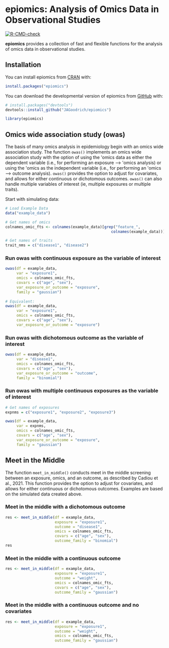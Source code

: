 # epiomics: Analysis of Omics Data in Observational Studies

<!-- badges: start -->
[![R-CMD-check](https://github.com/JAGoodrich/epiomics/actions/workflows/R-CMD-check.yaml/badge.svg)](https://github.com/JAGoodrich/epiomics/actions/workflows/R-CMD-check.yaml)
<!-- badges: end -->


**epiomics** provides a collection of fast and flexible functions for the analysis of omics data in observational studies.

## Installation

You can install epiomics from [CRAN](https://cran.r-project.org/) with:
``` r
install.packages("epiomics")
```

You can download the developmental version of epiomics from 
[GitHub](https://github.com/) with:

``` r
# install.packages("devtools")
devtools::install_github("JAGoodrich/epiomics")

library(epiomics)
```

## Omics wide association study (owas)

The basis of many omics analysis in epidemiology begin with an omics wide association study. The function `owas()` implements an omics wide association study with the option of using the 'omics data as either the dependent variable (i.e., for performing an exposure --\> 'omics analysis) or using the 'omics as the independent variable (i.e., for performing an 'omics --\> outcome analysis). `owas()` provides the option to adjust for covariates, and allows for either continuous or dichotomous outcomes. `owas()` can also handle multiple variables of interest (ie, multiple exposures or multiple traits). 

Start with simulating data:

``` r
# Load Example Data
data("example_data")

# Get names of omics
colnames_omic_fts <- colnames(example_data)[grep("feature_",
                                               colnames(example_data))][1:10]

# Get names of traits
trait_nms = c("disease1", "disease2")
```

### Run owas with continuous exposure as the variable of interest

``` r
owas(df = example_data, 
     var = "exposure1", 
     omics = colnames_omic_fts, 
     covars = c("age", "sex"), 
     var_exposure_or_outcome = "exposure", 
     family = "gaussian")
     
# Equivalent: 
owas(df = example_data, 
     var = "exposure1", 
     omics = colnames_omic_fts, 
     covars = c("age", "sex"), 
     var_exposure_or_outcome = "exposure")  
```

### Run owas with dichotomous outcome as the variable of interest
``` r
owas(df = example_data, 
     var = "disease1", 
     omics = colnames_omic_fts, 
     covars = c("age", "sex"), 
     var_exposure_or_outcome = "outcome", 
     family = "binomial")
```

### Run owas with multiple continuous exposures as the variable of interest
``` r
# Get names of exposures
expnms = c("exposure1", "exposure2", "exposure3")

owas(df = example_data, 
     var = expnms, 
     omics = colnames_omic_fts, 
     covars = c("age", "sex"), 
     var_exposure_or_outcome = "exposure", 
     family = "gaussian")
```


## Meet in the Middle

The function `meet_in_middle()` conducts meet in the middle screening between an exposure, omics, and an outcome, as described by Cadiou et al., 2021. This function provides the option to adjust for covariates, and allows for either continuous or dichotomous outcomes. Examples are based on the simulated data created above. 

### Meet in the middle with a dichotomous outcome  
``` r
res <- meet_in_middle(df = example_data,
                      exposure = "exposure1", 
                      outcome = "disease1", 
                      omics = colnames_omic_fts,
                      covars = c("age", "sex"), 
                      outcome_family = "binomial")
res
``` 


### Meet in the middle with a continuous outcome 

``` r
res <- meet_in_middle(df = example_data,
                      exposure = "exposure1", 
                      outcome = "weight", 
                      omics = colnames_omic_fts,
                      covars = c("age", "sex"), 
                      outcome_family = "gaussian")
``` 


### Meet in the middle with a continuous outcome and no covariates

``` r 
res <- meet_in_middle(df = example_data,
                      exposure = "exposure1", 
                      outcome = "weight", 
                      omics = colnames_omic_fts,
                      outcome_family = "gaussian")
```

